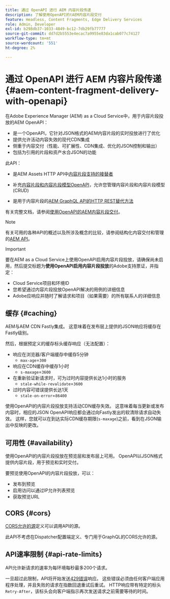 ```yaml
---
title: 通过 OpenAPI 进行 AEM 内容片段传递
description: 了解使用OpenAPI的tAEM内容片段交付
feature: Headless, Content Fragments, Edge Delivery Services
role: Admin, Developer
exl-id: b298db37-1033-4849-bc12-7db29fb77777
source-git-commit: dd7d2b5553e4ecac7a9955e83da1cab077c74127
workflow-type: tm+mt
source-wordcount: '551'
ht-degree: 2%

---
```



# 通过 OpenAPI 进行 AEM 内容片段传递 {#aem-content-fragment-delivery-with-openapi}

在Adobe Experience Manager (AEM) as a Cloud Service中，用于内容片段投放的AEM OpenAPI：

* 是一个OpenAPI，它针对JSON格式的AEM内容片段的实时投放进行了优化
* 提供允许活动内容失效的现代CDN集成
* 侧重于内容交付（性能、可扩展性、CDN集成、优化的JSON控制和输出）
* 包括为引用的片段和资产水合JSON的功能

此API：

* 是AEM Assets HTTP API中[内容片段支持的接替者](/help/assets/content-fragments/assets-api-content-fragments.md)

* 补充[内容片段和内容片段模型OpenAPI](/help/headless/content-fragment-openapis.md)，允许您管理内容片段和内容片段模型(CRUD)

* 是用于内容片段的[AEM GraphQL API的HTTP REST替代方法](/help/headless/graphql-api/content-fragments.md)

有关完整文档，请参阅[使用OpenAPI的AEM内容片段交付](https://developer.adobe.com/experience-cloud/experience-manager-apis/api/stable/contentfragments/delivery/)。

>[!NOTE]
>
>有关可用的各种API的概述以及所涉及概念的比较，请参阅结构化内容交付和管理的[AEM API](/help/headless/apis-headless-and-content-fragments.md)。

>[!IMPORTANT]
>
>要在AEM as a Cloud Service上使用OpenAPI启用内容片段投放，请确保尚未启用，然后提交标题为&#x200B;**使用OpenAPI启用内容片段投放**&#x200B;的Adobe支持票证，并指定：
>
>* Cloud Service项目和环境ID
>* 您希望通过内容片段投放OpenAPI解决的用例的详细信息
>* Adobe应响应并随时了解请求和项目（如果需要）的所有联系人的详细信息

## 缓存 {#caching}

AEM与AEM CDN Fastly集成。 这意味着在发布层上提供的JSON响应将缓存在Fastly级别。

然后，根据预定义的缓存标头缓存响应（无法配置）：

* 响应在浏览器/客户端缓存中缓存5分钟
   * `max-age`=`300`
* 响应在CDN缓存中缓存1小时
   * `s-maxage`=`3600`
* 在重新验证新请求时，可为过时内容提供长达1小时的服务
   * `stale-while-revalidate`=`3600`
* 过时内容可错误提供长达1天
   * `stale-on-error`=`86400`

使用OpenAPI的内容片段投放支持活动CDN缓存失效。 这意味着每当更新或发布内容时，相应的JSON OpenAPI响应都会通过向Fastly发出的软清除请求自动失效。 这样，您就可以在到达实际CDN缓存期限(`s-maxage`)之前，看到在JSON输出中反映的更改。

## 可用性 {#availability}

使用OpenAPI的内容片段投放在预览层和发布层上可用。 OpenAPI以JSON格式提供内容片段，用于预览和实时交付。

要预览使用OpenAPI的内容片段投放，可以：

* 发布到预览
* 启用访问以通过IP允许列表预览
* 获取预览URL

## CORS {#cors}

[CORS允许的源](/help/headless/deployment/cross-origin-resource-sharing.md)定义可以调用API的源。

此API不考虑在Dispatcher配置端定义、专门用于GraphQL的CORS允许的源。

## API速率限制 {#api-rate-limits}

API允许新请求的速率为每环境每秒最多200个请求。

一旦超过此限制，API将开始发送[429错误](https://www.rfc-editor.org/rfc/rfc6585#section-4)响应。 这些错误必须由任何客户端应用程序处理，并且失败的请求在指数回退重试后重试。 HTTP响应带有特定的标头`Retry-After`，该标头会向客户端指示再次发送请求之前需要等待的时间。

<!-- 
## Limitations {#limitations}
-->
